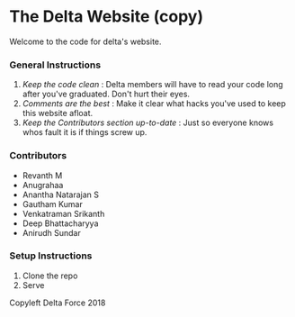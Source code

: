 # The Delta Website (copy)

Welcome to the code for delta's website.

### General Instructions
1. *Keep the code clean* : Delta members will have to read your code long after you've graduated. Don't hurt their eyes.
2. *Comments are the best* : Make it clear what hacks you've used to keep this website afloat.
3. *Keep the Contributors section up-to-date* : Just so everyone knows whos fault it is if things screw up.

### Contributors
* Revanth M
* Anugrahaa
* Anantha Natarajan S
* Gautham Kumar
* Venkatraman Srikanth
* Deep Bhattacharyya
* Anirudh Sundar

### Setup Instructions
1. Clone the repo
2. Serve

Copyleft Delta Force 2018

